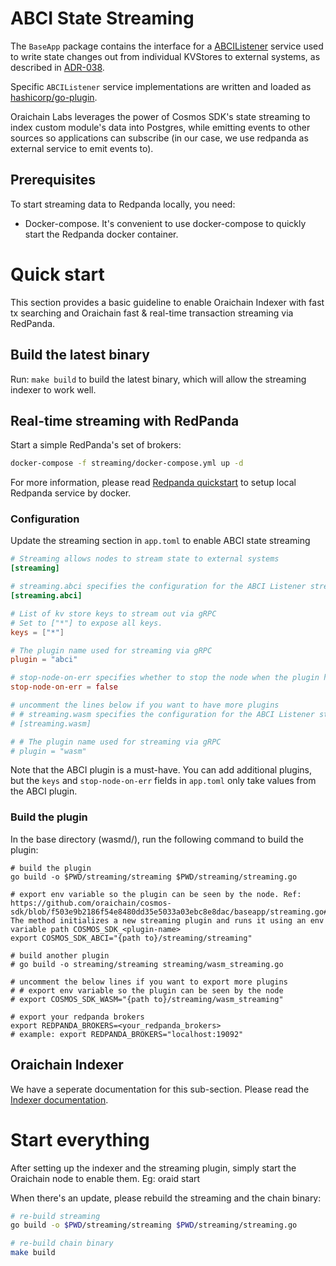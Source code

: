 # ABCI State Streaming

The `BaseApp` package contains the interface for a [ABCIListener](https://github.com/cosmos/cosmos-sdk/blob/main/baseapp/streaming.go)
service used to write state changes out from individual KVStores to external systems,
as described in [ADR-038](https://github.com/cosmos/cosmos-sdk/blob/main/docs/architecture/adr-038-state-listening.md).

Specific `ABCIListener` service implementations are written and loaded as [hashicorp/go-plugin](https://github.com/hashicorp/go-plugin).

Oraichain Labs leverages the power of Cosmos SDK's state streaming to index custom module's data into Postgres, while emitting events to other sources so applications can subscribe (in our case, we use redpanda as external service to emit events to).

## Prerequisites

To start streaming data to Redpanda locally, you need:

- Docker-compose. It's convenient to use docker-compose to quickly start the Redpanda docker container.

# Quick start

This section provides a basic guideline to enable Oraichain Indexer with fast tx searching and Oraichain fast & real-time transaction streaming via RedPanda.

## Build the latest binary

Run: `make build` to build the latest binary, which will allow the streaming indexer to work well.

## Real-time streaming with RedPanda

Start a simple RedPanda's set of brokers:

```bash
docker-compose -f streaming/docker-compose.yml up -d
```

For more information, please read [Redpanda quickstart](https://docs.redpanda.com/current/get-started/quick-start/?tab=tabs-2-macos) to setup local Redpanda service by docker.

### Configuration

Update the streaming section in `app.toml` to enable ABCI state streaming

```toml
# Streaming allows nodes to stream state to external systems
[streaming]

# streaming.abci specifies the configuration for the ABCI Listener streaming service
[streaming.abci]

# List of kv store keys to stream out via gRPC
# Set to ["*"] to expose all keys.
keys = ["*"]

# The plugin name used for streaming via gRPC
plugin = "abci"

# stop-node-on-err specifies whether to stop the node when the plugin has problems
stop-node-on-err = false

# uncomment the lines below if you want to have more plugins
# # streaming.wasm specifies the configuration for the ABCI Listener streaming service, for the wasm module
# [streaming.wasm]

# # The plugin name used for streaming via gRPC
# plugin = "wasm"
```

Note that the ABCI plugin is a must-have. You can add additional plugins, but the `keys` and `stop-node-on-err` fields in `app.toml` only take values from the ABCI plugin.

### Build the plugin

In the base directory (wasmd/), run the following command to build the plugin:

```shell
# build the plugin
go build -o $PWD/streaming/streaming $PWD/streaming/streaming.go

# export env variable so the plugin can be seen by the node. Ref: https://github.com/oraichain/cosmos-sdk/blob/f503e9b2186f54e8480dd35e5033a03ebc8e8dac/baseapp/streaming.go#L35. The method initializes a new streaming plugin and runs it using an env variable path COSMOS_SDK_<plugin-name>
export COSMOS_SDK_ABCI="{path to}/streaming/streaming"

# build another plugin
# go build -o streaming/streaming streaming/wasm_streaming.go

# uncomment the below lines if you want to export more plugins
# # export env variable so the plugin can be seen by the node
# export COSMOS_SDK_WASM="{path to}/streaming/wasm_streaming"

# export your redpanda brokers
export REDPANDA_BROKERS=<your_redpanda_brokers>
# example: export REDPANDA_BROKERS="localhost:19092"
```

## Oraichain Indexer

We have a seperate documentation for this sub-section. Please read the [Indexer documentation](../indexer/README.md).

# Start everything

After setting up the indexer and the streaming plugin, simply start the Oraichain node to enable them. Eg: oraid start

When there's an update, please rebuild the streaming and the chain binary:

```bash
# re-build streaming
go build -o $PWD/streaming/streaming $PWD/streaming/streaming.go

# re-build chain binary
make build
```
